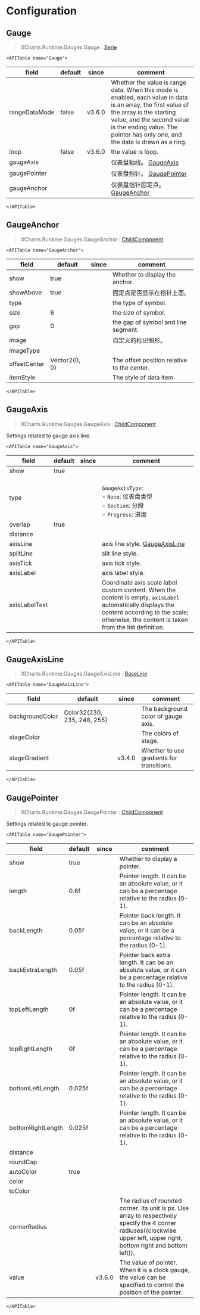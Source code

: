 # Configuration

## Gauge

> XCharts.Runtime.Gauges.Gauge : [Serie](https://xcharts-team.github.io/docs/configuration#serie)

```mdx-code-block
<APITable name="Gauge">
```


|field|default|since|comment|
|--|--|--|--|
|rangeDataMode|false|v3.6.0|Whether the value is range data. When this mode is enabled, each value in data is an array, the first value of the array is the starting value, and the second value is the ending value. The pointer has only one, and the data is drawn as a ring.
|loop|false|v3.6.0|the value is loop.
|gaugeAxis|||仪表盘轴线。 [GaugeAxis](#gaugeaxis)|
|gaugePointer|||仪表盘指针。 [GaugePointer](#gaugepointer)|
|gaugeAnchor|||仪表盘指针固定点。 [GaugeAnchor](#gaugeanchor)|

```mdx-code-block
</APITable>
```

## GaugeAnchor

> XCharts.Runtime.Gauges.GaugeAnchor : [ChildComponent](https://xcharts-team.github.io/docs/configuration#childcomponent)

```mdx-code-block
<APITable name="GaugeAnchor">
```


|field|default|since|comment|
|--|--|--|--|
|show|true||Whether to display the anchor.
|showAbove|true||固定点是否显示在指针上面。
|type|||the type of symbol.
|size|6||the size of symbol.
|gap|0||the gap of symbol and line segment.
|image|||自定义的标记图形。
|imageType|||
|offsetCenter|Vector2(0, 0)||The offset position relative to the center.
|itemStyle|||The style of data item.

```mdx-code-block
</APITable>
```

## GaugeAxis

> XCharts.Runtime.Gauges.GaugeAxis : [ChildComponent](https://xcharts-team.github.io/docs/configuration#childcomponent)

Settings related to gauge axis line.

```mdx-code-block
<APITable name="GaugeAxis">
```


|field|default|since|comment|
|--|--|--|--|
|show|true||
|type|||<br/>`GaugeAxisType`:<br/>- `None`: 仪表盘类型<br/>- `Section`: 分段<br/>- `Progress`: 进度<br/>|
|overlap|true||
|distance|||
|axisLine|||axis line style. [GaugeAxisLine](#gaugeaxisline)|
|splitLine|||slit line style.
|axisTick|||axis tick style.
|axisLabel|||axis label style.
|axisLabelText|||Coordinate axis scale label custom content. When the content is empty, `axisLabel` automatically displays the content according to the scale; otherwise, the content is taken from the list definition.

```mdx-code-block
</APITable>
```

## GaugeAxisLine

> XCharts.Runtime.Gauges.GaugeAxisLine : [BaseLine](https://xcharts-team.github.io/docs/configuration#baseline)

```mdx-code-block
<APITable name="GaugeAxisLine">
```


|field|default|since|comment|
|--|--|--|--|
|backgroundColor|Color32(230, 235, 248, 255)||The background color of gauge axis.
|stageColor|||The colors of stage.
|stageGradient||v3.4.0|Whether to use gradients for transitions.

```mdx-code-block
</APITable>
```

## GaugePointer

> XCharts.Runtime.Gauges.GaugePointer : [ChildComponent](https://xcharts-team.github.io/docs/configuration#childcomponent)

Settings related to gauge pointer.

```mdx-code-block
<APITable name="GaugePointer">
```


|field|default|since|comment|
|--|--|--|--|
|show|true||Whether to display a pointer.
|length|0.6f||Pointer length. It can be an absolute value, or it can be a percentage relative to the radius (0-1).
|backLength|0.05f||Pointer back length. It can be an absolute value, or it can be a percentage relative to the radius (0-1).
|backExtraLength|0.05f||Pointer back extra length. It can be an absolute value, or it can be a percentage relative to the radius (0-1).
|topLeftLength|0f||Pointer length. It can be an absolute value, or it can be a percentage relative to the radius (0-1).
|topRightLength|0f||Pointer length. It can be an absolute value, or it can be a percentage relative to the radius (0-1).
|bottomLeftLength|0.025f||Pointer length. It can be an absolute value, or it can be a percentage relative to the radius (0-1).
|bottomRightLength|0.025f||Pointer length. It can be an absolute value, or it can be a percentage relative to the radius (0-1).
|distance|||
|roundCap|||
|autoColor|true||
|color|||
|toColor|||
|cornerRadius|||The radius of rounded corner. Its unit is px. Use array to respectively specify the 4 corner radiuses((clockwise upper left, upper right, bottom right and bottom left)).
|value||v3.6.0|The value of pointer. When it is a clock gauge, the value can be specified to control the position of the pointer.

```mdx-code-block
</APITable>
```

